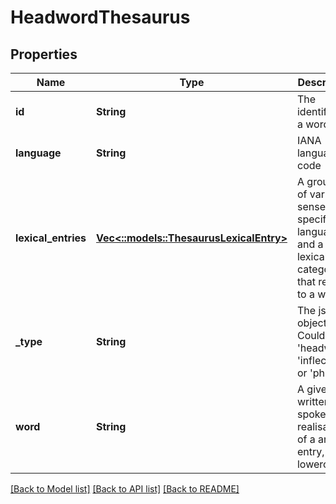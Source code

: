 # HeadwordThesaurus

## Properties
Name | Type | Description | Notes
------------ | ------------- | ------------- | -------------
**id** | **String** | The identifier of a word | [default to null]
**language** | **String** | IANA language code | [default to null]
**lexical_entries** | [**Vec<::models::ThesaurusLexicalEntry>**](ThesaurusLexicalEntry.md) | A grouping of various senses in a specific language, and a lexical category that relates to a word | [default to null]
**_type** | **String** | The json object type. Could be &#39;headword&#39;, &#39;inflection&#39; or &#39;phrase&#39; | [optional] [default to null]
**word** | **String** | A given written or spoken realisation of a an entry, lowercased. | [default to null]

[[Back to Model list]](../README.md#documentation-for-models) [[Back to API list]](../README.md#documentation-for-api-endpoints) [[Back to README]](../README.md)


